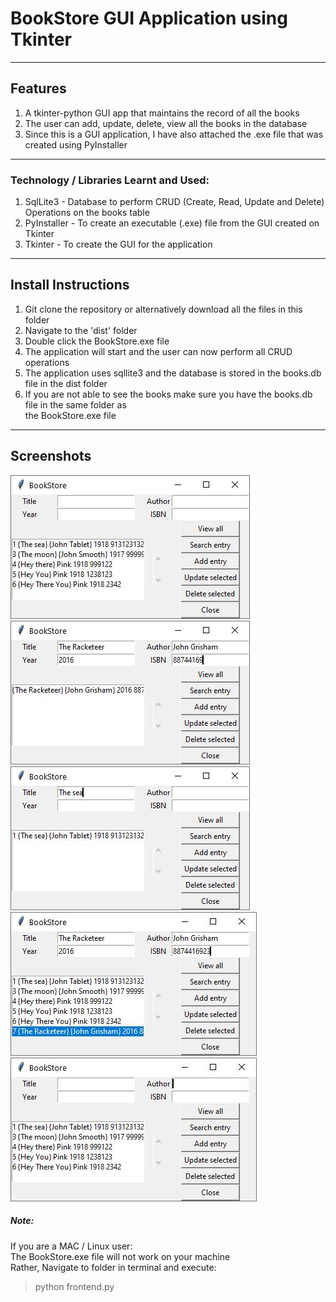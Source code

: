 # BookStore GUI Application using Tkinter

---

## Features

1. A tkinter-python GUI app that maintains the record of all the books
2. The user can add, update, delete, view all the books in the database
3. Since this is a GUI application, I have also attached the .exe file that was  
created using PyInstaller

---

### Technology / Libraries Learnt and Used:
1. SqlLite3 - Database to perform CRUD (Create, Read, Update and Delete) Operations on the books table
2. PyInstaller - To create an executable (.exe) file from the GUI created on Tkinter
3. Tkinter - To create the GUI for the application

---

## Install Instructions

1. Git clone the repository or alternatively download all the files in this folder
2. Navigate to the 'dist' folder
3. Double click the BookStore.exe file
3. The application will start and the user can now perform all CRUD operations
4. The application uses sqllite3 and the database is stored in the books.db file in the dist folder
5. If you are not able to see the books make sure you have the books.db file in the same folder as  
the BookStore.exe file

---

## Screenshots

![alt text](https://github.com/karanshah229/Python-Projects/blob/master/4._BookStore/screenshots/view_all_books.JPG "Web Map - All Layers")  
![alt text](https://github.com/karanshah229/Python-Projects/blob/master/4._BookStore/screenshots/add_book.JPG "Web Map - All Layers")  
![alt text](https://github.com/karanshah229/Python-Projects/blob/master/4._BookStore/screenshots/search_book.JPG "Web Map - All Layers")  
![alt text](https://github.com/karanshah229/Python-Projects/blob/master/4._BookStore/screenshots/update_book.JPG "Web Map - All Layers")  
![alt text](https://github.com/karanshah229/Python-Projects/blob/master/4._BookStore/screenshots/delete_book.JPG "Web Map - All Layers")  

##### Note:
If you are a MAC / Linux user:  
The BookStore.exe file will not work on your machine  
Rather, Navigate to folder in terminal and execute:  
> python frontend.py  
